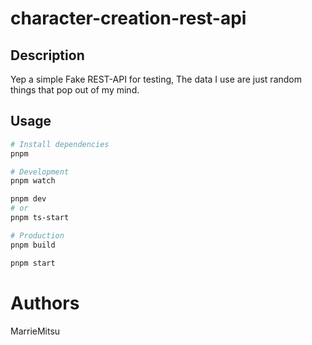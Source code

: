 # character-creation-rest-api

## Description
Yep a simple Fake REST-API for testing, The data I use are just random things that pop out of my mind.

## Usage

```bash
# Install dependencies
pnpm

# Development
pnpm watch

pnpm dev
# or
pnpm ts-start

# Production
pnpm build

pnpm start
```

# Authors
MarrieMitsu
